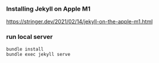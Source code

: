 ### Installing Jekyll on Apple M1

https://stringer.dev/2021/02/14/jekyll-on-the-apple-m1.html

### run local server

```
bundle install
bundle exec jekyll serve
```